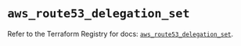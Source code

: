 # `aws_route53_delegation_set`

Refer to the Terraform Registry for docs: [`aws_route53_delegation_set`](https://registry.terraform.io/providers/hashicorp/aws/4.67.0/docs/resources/route53_delegation_set).

